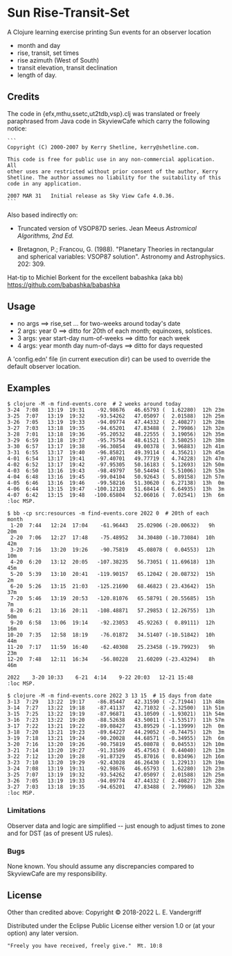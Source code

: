 # Sun Rise-Transit-Set

A Clojure learning exercise printing Sun events for an observer location
- month and day
- rise, transit, set times
- rise azimuth (West of South)
- transit elevation, transit declination
- length of day.


## Credits

The code in  {efx,mthu,ssetc,ut2tdb,vsp}.clj  was translated or freely paraphrased from Java code in SkyviewCafe which carry the following notice:

    ```
    Copyright (C) 2000-2007 by Kerry Shetline, kerry@shetline.com.

    This code is free for public use in any non-commercial application. All
    other uses are restricted without prior consent of the author, Kerry
    Shetline. The author assumes no liability for the suitability of this
    code in any application.

    2007 MAR 31   Initial release as Sky View Cafe 4.0.36.
    ```

Also based indirectly on:
- Truncated version of  VSOP87D series.
  Jean Meeus  _Astromical Algorithms, 2nd Ed._

- Bretagnon, P.; Francou, G. (1988).
 "Planetary Theories in rectangular and spherical variables: VSOP87 solution".
 Astronomy and Astrophysics. 202: 309.


Hat-tip to  Michiel Borkent  for the excellent babashka (aka bb)
 https://github.com/babashka/babashka


## Usage

- no args         ==>  rise,set ... for two-weeks around today's date
- 2 args: year 0  ==>  ditto for 20th of each month;  equinoxes, solstices.
- 3 args: year start-day num-of-weeks  ==> ditto for each week
- 4 args: year month day num-of-days   ==> ditto for days requested

A  'config.edn' file (in current execution dir) can be used to override the default observer location.


## Examples
    
    $ clojure -M -m find-events.core  # 2 weeks around today
    3-24  7:08   13:19  19:31    -92.98676   46.65793 (  1.62280)  12h 23m
    3-25  7:07   13:19  19:32    -93.54262   47.05097 (  2.01588)  12h 25m
    3-26  7:05   13:19  19:33    -94.09774   47.44332 (  2.40827)  12h 28m
    3-27  7:03   13:18  19:35    -94.65201   47.83488 (  2.79986)  12h 32m
    3-28  7:01   13:18  19:36    -95.20532   48.22555 (  3.19056)  12h 35m
    3-29  6:59   13:18  19:37    -95.75754   48.61521 (  3.58025)  12h 38m
    3-30  6:57   13:17  19:38    -96.30854   49.00378 (  3.96883)  12h 41m
    3-31  6:55   13:17  19:40    -96.85821   49.39114 (  4.35621)  12h 45m
    4-01  6:54   13:17  19:41    -97.40701   49.77719 (  4.74228)  12h 47m
    4-02  6:52   13:17  19:42    -97.95305   50.16183 (  5.12693)  12h 50m
    4-03  6:50   13:16  19:43    -98.49797   50.54494 (  5.51006)  12h 53m
    4-04  6:48   13:16  19:45    -99.04104   50.92643 (  5.89158)  12h 57m
    4-05  6:46   13:16  19:46    -99.58216   51.30620 (  6.27138)  13h  0m
    4-06  6:44   13:15  19:47   -100.12120   51.68414 (  6.64935)  13h  3m
    4-07  6:42   13:15  19:48   -100.65804   52.06016 (  7.02541)  13h  6m
    :loc MSP.
    
    $ bb -cp src:resources -m find-events.core 2022 0  # 20th of each month
     1-20  7:44   12:24  17:04    -61.96443   25.02906 (-20.00632)   9h 20m
     2-20  7:06   12:27  17:48    -75.48952   34.30480 (-10.73084)  10h 42m
     3-20  7:16   13:20  19:26    -90.75819   45.08078 (  0.04553)  12h 10m
     4-20  6:20   13:12  20:05   -107.38235   56.73051 ( 11.69618)  13h 45m
     5-20  5:39   13:10  20:41   -119.90157   65.12042 ( 20.08732)  15h  2m
     6-20  5:26   13:15  21:03   -125.21690   68.46823 ( 23.43642)  15h 37m
     7-20  5:46   13:19  20:53   -120.81076   65.58791 ( 20.55685)  15h  7m
     8-20  6:21   13:16  20:11   -108.48871   57.29853 ( 12.26755)  13h 50m
     9-20  6:58   13:06  19:14    -92.23053   45.92263 (  0.89111)  12h 16m  
    10-20  7:35   12:58  18:19    -76.01872   34.51407 (-10.51842)  10h 44m 
    11-20  7:17   11:59  16:40    -62.40308   25.23458 (-19.79923)   9h 23m
    12-20  7:48   12:11  16:34    -56.80228   21.60209 (-23.43294)   8h 46m

    2022    3-20 10:33    6-21  4:14    9-22 20:03   12-21 15:48 
    :loc MSP.

    $ clojure -M -m find-events.core 2022 3 13 15  # 15 days from date
    3-13  7:29   13:22  19:17    -86.85447   42.31590 ( -2.71944)  11h 48m
    3-14  7:27   13:22  19:18    -87.41137   42.71032 ( -2.32500)  11h 51m
    3-15  7:25   13:22  19:19    -87.96871   43.10509 ( -1.93021)  11h 54m
    3-16  7:23   13:22  19:20    -88.52638   43.50011 ( -1.53517)  11h 57m
    3-17  7:22   13:21  19:22    -89.08427   43.89529 ( -1.13999)  12h  0m
    3-18  7:20   13:21  19:23    -89.64227   44.29052 ( -0.74475)  12h  3m
    3-19  7:18   13:21  19:24    -90.20028   44.68571 ( -0.34955)  12h  6m
    3-20  7:16   13:20  19:26    -90.75819   45.08078 (  0.04553)  12h 10m
    3-21  7:14   13:20  19:27    -91.31589   45.47563 (  0.44040)  12h 13m
    3-22  7:12   13:20  19:28    -91.87329   45.87016 (  0.83496)  12h 16m
    3-23  7:10   13:20  19:29    -92.43028   46.26430 (  1.22913)  12h 19m
    3-24  7:08   13:19  19:31    -92.98676   46.65793 (  1.62280)  12h 23m
    3-25  7:07   13:19  19:32    -93.54262   47.05097 (  2.01588)  12h 25m
    3-26  7:05   13:19  19:33    -94.09774   47.44332 (  2.40827)  12h 28m
    3-27  7:03   13:18  19:35    -94.65201   47.83488 (  2.79986)  12h 32m
    :loc MSP.

### Limitations

Observer data and logic are simplified -- just enough to adjust times to zone and for DST (as of present US rules).


### Bugs

None known.
You should assume any discrepancies compared to  SkyviewCafe  are my responsibility.

## License

Other than credited above:
Copyright © 2018-2022   L. E. Vandergriff

Distributed under the Eclipse Public License either version 1.0 or (at your option) any later version.

   ```
"Freely you have received, freely give."  Mt. 10:8
   ```
